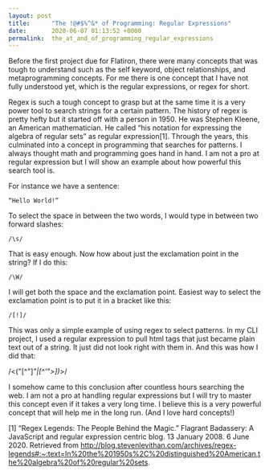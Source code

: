 ```yaml
---
layout: post
title:      "The !@#$%^&* of Programming: Regular Expressions"
date:       2020-06-07 01:13:52 +0000
permalink:  the_at_and_of_programming_regular_expressions
---
```



Before the first project due for Flatiron, there were many concepts that was tough to understand such as the self keyword, object relationships, and metaprogramming concepts. For me there is one concept that I have not fully understood yet, which is the regular expressions, or regex for short. 

Regex is such a tough concept to grasp but at the same time it is a very power tool to search strings for a certain pattern. The history of regex is pretty hefty but it started off with a person in 1950. He was Stephen Kleene, an American mathematician. He called “his notation for expressing the algebra of regular sets” as regular expression[1]. Through the years, this culminated into a concept in programming that searches for patterns. I always thought math and programming goes hand in hand. I am not a pro at regular expression but I will show an example about how powerful this search tool is.

For instance we have a sentence:

	“Hello World!”
	
To select the space in between the two words, I would type in between two forward slashes:

	/\s/
	
That is easy enough. Now how about just the exclamation point in the string? If I do this:

	/\W/
	
I will get both the space and the exclamation point. Easiest way to select the exclamation point is to put it in a bracket like this:

	/[!]/
	
This was only a simple example of using regex to select patterns. In my CLI project, I used a regular expression to pull html tags that just became plain text out of a string. It just did not look right with them in. And this was how I did that:

/<("[^"]*"|[^'">])*>/

I somehow came to this conclusion after countless hours searching the web. I am not a pro at handling regular expressions but I will try to master this concept even if it takes a very long time. I believe this is a very powerful concept that will help me in the long run. (And I love hard concepts!)



[1] “Regex Legends: The People Behind the Magic.” Flagrant Badassery: A JavaScript and regular 	expression centric         blog. 13 January 2008. 6 June 2020. Retrieved from http://blog.stevenlevithan.com/archives/regex-legends#:~:text=In%20the%201950s%2C%20distinguished%20American,the%20algebra%20of%20regular%20sets.


